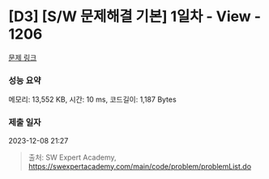 # [D3] [S/W 문제해결 기본] 1일차 - View - 1206 

[문제 링크](https://swexpertacademy.com/main/code/problem/problemDetail.do?contestProbId=AV134DPqAA8CFAYh) 

### 성능 요약

메모리: 13,552 KB, 시간: 10 ms, 코드길이: 1,187 Bytes

### 제출 일자

2023-12-08 21:27



> 출처: SW Expert Academy, https://swexpertacademy.com/main/code/problem/problemList.do